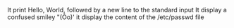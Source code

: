 It print Hello, World, followed by a new line to the standard input
It display a confused smiley "(Ôo)'
it display the content of the /etc/passwd file
